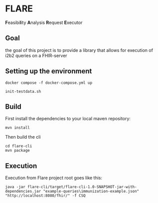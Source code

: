 # FLARE

**F**easibi**l**ity **A**nalysis **R**equest **E**xecutor

## Goal
the goal of this project is to provide a library that allows for execution of i2b2 queries on a FHIR-server


## Setting up the environment
```docker compose -f docker-compose.yml up```

```init-testdata.sh```

## Build
First install the dependencies to your local maven repository:

``
mvn install
``

Then build the cli
```
cd flare-cli
mvn package
```

## Execution
Execution from Flare project root goes like this:

```
java -jar flare-cli/target/flare-cli-1.0-SNAPSHOT-jar-with-dependencies.jar "example-queries\immunization-example.json" "http://localhost:8080/fhir/" -f CSQ
```